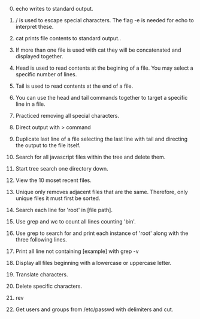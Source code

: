 0. echo writes to standard output.

1. / is used to escape special characters. The flag -e is needed for echo to interpret these.

2. cat prints file contents to standard output..

3. If more than one file is used with cat they will be concatenated and displayed together.

4. Head is used to read contents at the begining of a file. You may select a specific number of lines.

5. Tail is used to read contents at the end of a file. 

6. You can use the head and tail commands together to target a specific line in a file.

7. Practiced removing all special characters.

8. Direct output with > command 

9. Duplicate last line of a file selecting the last line with tail and directing the output to the file itself.

10. Search for all javascript files within the tree and delete them.

11. Start tree search one directory down.

12. View the 10 moset recent files.

13. Unique only removes adjacent files that are the same. Therefore, only unique files it must first be sorted.

14. Search each line for 'root' in [file path].

15. Use grep and wc to count all lines counting 'bin'.

16. Use grep to search for and print each instance of 'root' along with the three following lines.

17. Print all line not containing [example] with grep -v

18. Display all files beginning with a lowercase or uppercase letter.

19. Translate characters.

20. Delete specific characters.

21. rev

22. Get users and groups from /etc/passwd with delimiters and cut.
 
